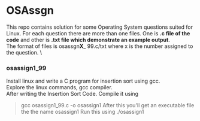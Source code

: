 # OSAssgn
This repo contains solution for some Operating System questions suited for Linux.
For each question there are more than one files. One is **.c file of the code** and other is **.txt file which demonstrate an example output**.\
The format of files is osassgn**X**_ 99.c/txt where x is the number assigned to the question. \

### osassign1_99
Install linux and write a C program for insertion sort using gcc.\
Explore the linux commands, gcc compiler.\
After writing the Insertion Sort Code. Compile it using 
> gcc osassign1_99.c -o osassign1
After this you'll get an executable file the the name osassign1
Run this using 
> ./osassign1
